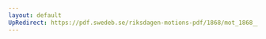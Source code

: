 ```yaml
---
layout: default
UpRedirect: https://pdf.swedeb.se/riksdagen-motions-pdf/1868/mot_1868__ak__00078/mot_1868__ak__00078_001.pdf
---
```

